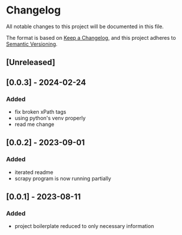 # Changelog

All notable changes to this project will be documented in this file.

The format is based on [Keep a Changelog](https://keepachangelog.com/en/1.0.0/),
and this project adheres to [Semantic Versioning](https://semver.org/spec/v2.0.0.html).

## [Unreleased]

## [0.0.3] - 2024-02-24
### Added
- fix broken xPath tags
- using python's venv properly
- read me change

## [0.0.2] - 2023-09-01
### Added
- iterated readme
- scrapy program is now running partially


## [0.0.1] - 2023-08-11
### Added
- project boilerplate reduced to only necessary information
